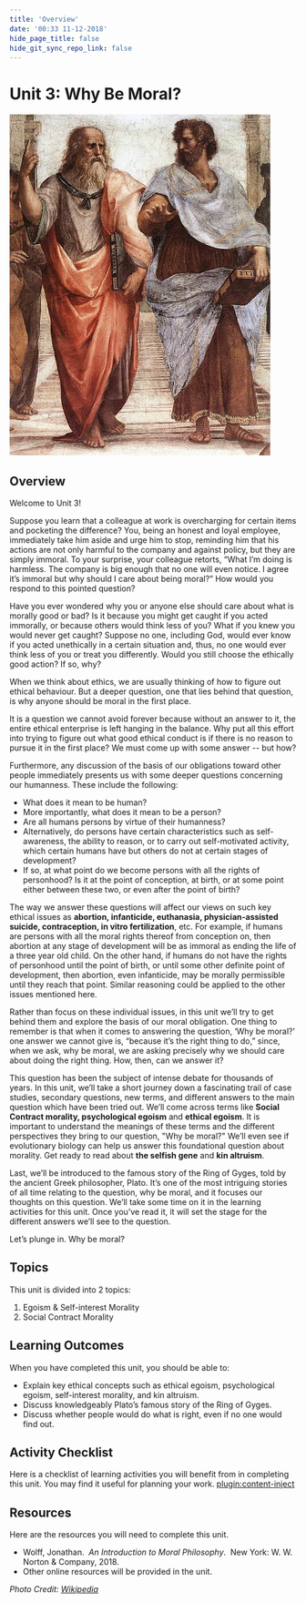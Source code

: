```yaml
---
title: 'Overview'
date: '00:33 11-12-2018'
hide_page_title: false
hide_git_sync_repo_link: false
---
```


Unit 3: Why Be Moral?
=====================

![](U3_458px-Sanzio_01_Plato_Aristotle.jpg)

Overview
--------

Welcome to Unit 3!

Suppose you learn that a colleague at work is overcharging for certain items and pocketing the difference? You, being an honest and loyal employee, immediately take him aside and urge him to stop, reminding him that his actions are not only harmful to the company and against policy, but they are simply immoral. To your surprise, your colleague retorts, “What I’m doing is harmless. The company is big enough that no one will even notice. I agree it’s immoral but why should I care about being moral?” How would you respond to this pointed question?

Have you ever wondered why you or anyone else should care about what is morally good or bad? Is it because you might get caught if you acted immorally, or because others would think less of you? What if you knew you would never get caught? Suppose no one, including God, would ever know if you acted unethically in a certain situation and, thus, no one would ever think less of you or treat you differently. Would you still choose the ethically good action? If so, why?

When we think about ethics, we are usually thinking of how to figure out ethical behaviour. But a deeper question, one that lies behind that question, is why anyone should be moral in the first place.

It is a question we cannot avoid forever because without an answer to it, the entire ethical enterprise is left hanging in the balance. Why put all this effort into trying to figure out what good ethical conduct is if there is no reason to pursue it in the first place? We must come up with some answer -- but how?

Furthermore, any discussion of the basis of our obligations toward other people immediately presents us with some deeper questions concerning our humanness. These include the following:
-   What does it mean to be human?
-   More importantly, what does it mean to be a person?
-   Are all humans persons by virtue of their humanness?
-   Alternatively, do persons have certain characteristics such as
    self-awareness, the ability to reason, or to carry out self-motivated
    activity, which certain humans have but others do not at certain stages of
    development?
-   If so, at what point do we become persons with all the rights of personhood? Is it at the point of conception, at birth, or at some point either between these two, or even after the point of birth?

The way we answer these questions will affect our views on such key ethical issues as **abortion, infanticide, euthanasia, physician-assisted suicide, contraception, in vitro fertilization**, etc. For example, if humans are persons with all the moral rights thereof from conception on, then abortion at any stage of development will be as immoral as ending the life of a three year old child. On the other hand, if humans do not have the rights of personhood until the point of birth, or until some other definite point of development, then abortion, even infanticide, may be morally permissible until they reach that point. Similar reasoning could be applied to the other issues mentioned here.

Rather than focus on these individual issues, in this unit we’ll try to
get behind them and explore the basis of our moral obligation. One thing to
remember is that when it comes to answering the question, ‘Why be moral?’ one
answer we cannot give is, “because it’s the right thing to do,” since, when we
ask, why be moral, we are asking precisely why we should care about doing the
right thing. How, then, can we answer it?

This question has been the subject of intense debate for thousands of years. In this unit, we’ll take a short journey down a fascinating trail of case studies, secondary questions, new terms, and different answers to the main question which have been tried out. We’ll come across terms like **Social Contract morality, psychological egoism** and **ethical egoism**. It is important to understand the meanings of these terms and the different perspectives they bring to our question, "Why be moral?" We’ll even see if evolutionary biology can help us answer this foundational question about morality. Get ready to read about **the selfish gene** and **kin altruism**.

Last, we’ll be introduced to the famous story of the Ring of Gyges, told by the ancient Greek philosopher, Plato. It’s one of the most intriguing stories of all time relating to the question, why be moral, and it focuses our thoughts on this question. We’ll take some time on it in the learning activities for this unit. Once you’ve read it, it will set the stage for the different answers we’ll see to the question.

Let’s plunge in. Why be moral?


Topics
------

This unit is divided into 2 topics:
1.  Egoism & Self-interest Morality
2.  Social Contract Morality

Learning Outcomes
-----------------

When you have completed this unit, you should be able to:
-   Explain key ethical concepts such as ethical egoism, psychological egoism,
    self-interest morality, and kin altruism.
-   Discuss knowledgeably Plato’s famous story of the Ring of Gyges.
-   Discuss whether people would do what is right, even if no one would find
    out.

Activity Checklist
------------------
Here is a checklist of learning activities you will benefit from in completing
this unit. You may find it useful for planning your work.
[plugin:content-inject](_schedule)

Resources
---------
Here are the resources you will need to complete this unit.
-   Wolff, Jonathan.  *An Introduction to Moral Philosophy*.  New York: W. W.
    Norton & Company, 2018.  
-   Other online resources will be provided in the unit.

*Photo Credit: [Wikipedia](https://en.wikipedia.org/wiki/Aristotle#/media/File:Sanzio_01_Plato_Aristotle.jpg)*
